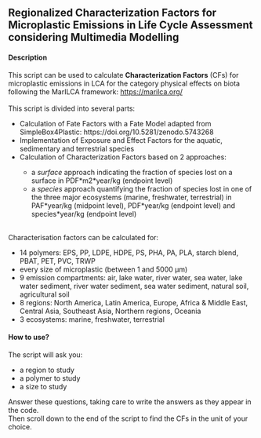 ## Regionalized Characterization Factors for Microplastic Emissions in Life Cycle Assessment considering Multimedia Modelling ##

#### Description
This script can be used to calculate <B>Characterization Factors</B> (CFs) for microplastic emissions in LCA for the category physical effects on biota following the MarILCA framework: https://marilca.org/<br>
<br>
This script is divided into several parts: <br>
<ul>
<li>Calculation of Fate Factors with a Fate Model adapted from SimpleBox4Plastic: https://doi.org/10.5281/zenodo.5743268  </li>
<li>Implementation of Exposure and Effect Factors for the aquatic, sedimentary and terrestrial species</li>
<li>Calculation of Characterization Factors based on 2 approaches:</li>
  <ul>
  <li>a <I>surface</I> approach indicating the fraction of species lost on a surface in PDF*m2*year/kg (endpoint level)</li>
  <li>a <I>species</I> approach quantifying the fraction of species lost in one of the three major ecosystems (marine, freshwater, terrestrial) in PAF*year/kg (midpoint level), PDF*year/kg (endpoint level) and species*year/kg (endpoint level)</li>
</ul>
</ul>
<br>
Characterisation factors can be calculated for: 
<ul>
<li>14 polymers: EPS, PP, LDPE, HDPE, PS, PHA, PA, PLA, starch blend, PBAT, PET, PVC, TRWP</li>
<li>every size of microplastic (between 1 and 5000 μm)</li>
<li>9 emission compartments: air, lake water, river water, sea water, lake water sediment, river water sediment, sea water sediment, natural soil, agricultural soil</li>
<li>8 regions: North America, Latin America, Europe, Africa & Middle East, Central Asia, Southeast Asia, Northern regions, Oceania</li>
<li>3 ecosystems: marine, freshwater, terrestrial</li>
</ul>

#### How to use?
The script will ask you:
<ul>
<li>a region to study</li>
<li>a polymer to study</li>
<li>a size to study</li>
</ul>
Answer these questions, taking care to write the answers as they appear in the code. <br>
Then scroll down to the end of the script to find the CFs in the unit of your choice. 
